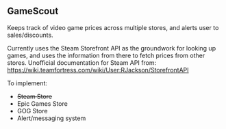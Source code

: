 ## GameScout

Keeps track of video game prices across multiple stores, and alerts user to sales/discounts.

Currently uses the Steam Storefront API as the groundwork for looking up games, and uses the information from there to fetch prices from other stores.
Unofficial documentation for Steam API from: https://wiki.teamfortress.com/wiki/User:RJackson/StorefrontAPI

To implement:
- <s>Steam Store</s>
- Epic Games Store
- GOG Store
- Alert/messaging system

